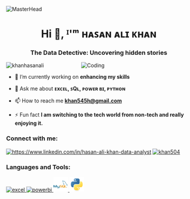 ![MasterHead](https://grad.uwo.ca/img/programs/mda_Banner.jpg)
<h1 align="center">Hi 👋, ᴵ'ᵐ ʜᴀꜱᴀɴ ᴀʟɪ ᴋʜᴀɴ</h1>
<h3 align="center">The Data Detective: Uncovering hidden stories</h3>

<img align="right" alt="Coding" width="300" src="https://user-images.githubusercontent.com/59734313/157189039-c09b3e38-9f42-42c0-ab54-14f1574190a7.gif">

<p align="left"> <img src="https://komarev.com/ghpvc/?username=khanhasanali&label=Profile%20views&color=orange&style=plastic" alt="khanhasanali" /> </p>

- 🔭 I’m currently working on **enhancing my skills**

- 💬 Ask me about **ᴇxᴄᴇʟ, ꜱQʟ, ᴘᴏᴡᴇʀ ʙɪ, ᴘʏᴛʜᴏɴ**

- 📫 How to reach me **khan545h@gmail.com**

- ⚡ Fun fact **I am switching to the tech world from non-tech and really enjoying it.**

<h3 align="left">Connect with me:</h3>
<p align="left">
<a href="https://www.linkedin.com/in/hasan-ali-khan-data-analyst" target="blank"><img align="center" src="https://raw.githubusercontent.com/rahuldkjain/github-profile-readme-generator/master/src/images/icons/Social/linked-in-alt.svg" alt="https://www.linkedin.com/in/hasan-ali-khan-data-analyst" height="30" width="40" /></a>
<a href="https://www.hackerrank.com/khan504" target="blank"><img align="center" src="https://raw.githubusercontent.com/rahuldkjain/github-profile-readme-generator/master/src/images/icons/Social/hackerrank.svg" alt="khan504" height="30" width="40" /></a>
</p>

<h3 align="left">Languages and Tools:</h3>
<p align="left"><a href="https://www.microsoft.com/en-us/microsoft-365/excel" target="_blank" rel="noreferrer"> <img src="https://img.icons8.com/color/512/microsoft-excel-2019--v1.png" alt="excel" width="40" height="40"/> </a> <a href="https://powerbi.microsoft.com/en-au/" target="_blank" rel="noreferrer"> <img src="https://img.icons8.com/color/1x/power-bi.png" alt="powerbi" width="40" height="40"/> </a> <a href="https://www.mysql.com/" target="_blank" rel="noreferrer"> <img src="https://raw.githubusercontent.com/devicons/devicon/master/icons/mysql/mysql-original-wordmark.svg" alt="mysql" width="40" height="40"/> </a> <a href="https://www.python.org" target="_blank" rel="noreferrer"> <img src="https://raw.githubusercontent.com/devicons/devicon/master/icons/python/python-original.svg" alt="python" width="40" height="40"/> </a> </p>

  
